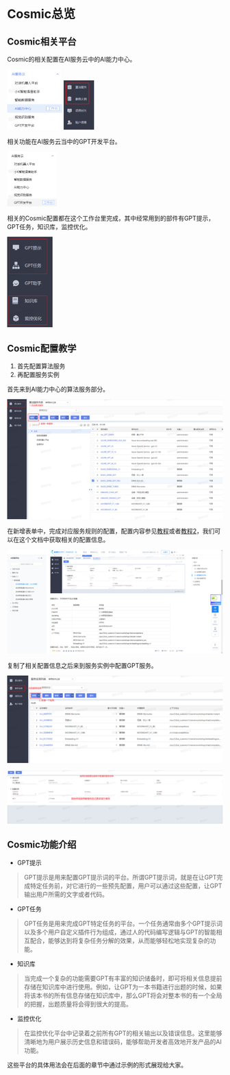 # Cosmic总览

## Cosmic相关平台

Cosmic的相关配置在AI服务云中的AI能力中心。

<img src="./assets/image-20240911140629653.png" alt="image-20240911140629653" style="zoom: 50%;" />

<img src="./assets/image-20240911140744211.png" alt="image-20240911140744211" style="zoom:50%;" />



相关功能在AI服务云当中的GPT开发平台。

<img src="./assets/image-20240911135042734.png" alt="image-20240911135042734" style="zoom:50%;" />

相关的Cosmic配置都在这个工作台里完成，其中经常用到的部件有GPT提示，GPT任务，知识库，监控优化。

<img src="./assets/image-20240911135536041.png" alt="image-20240911135536041" style="zoom: 33%;" />

## Cosmic配置教学

1. 首先配置算法服务
2. 再配置服务实例

首先来到AI能力中心的算法服务部分。

![image-20240911141928742](./assets/image-20240911141928742.png)

在新增表单中，完成对应服务规则的配置，配置内容参见[教程](https://vip.kingdee.com/knowledge/specialDetail/503950377327157504?category=528636957300429824&productLineId=29&lang=zh-CN)或者[教程2](https://www.yuque.com/waynezhonzhongweichun/hwgbgh/qd0lsbsezikkckd6)，我们可以在这个文档中获取相关的配置信息。

![image-20240912120924469](./assets/image-20240912120924469.png)

复制了相关配置信息之后来到服务实例中配置GPT服务。

![image-20240911142156175](./assets/image-20240911142156175.png)

![image-20240911142440085](./assets/image-20240911142440085.png)

## Cosmic功能介绍

- GPT提示

> GPT提示是用来配置GPT提示词的平台。所谓GPT提示词，就是在让GPT完成特定任务前，对它进行的一些预先配置，用户可以通过这些配置，让GPT输出用户所需的文字或者代码。

- GPT任务

> GPT任务是用来完成GPT特定任务的平台。一个任务通常由多个GPT提示词以及多个用户自定义插件行为组成，通过人的代码编写逻辑与GPT的智能相互配合，能够达到将复杂任务分解的效果，从而能够轻松地实现复杂的功能。

- 知识库

> 当完成一个复杂的功能需要GPT有丰富的知识储备时，即可将相关信息提前存储在知识库中进行使用。例如，让GPT为一本书籍进行出题的时候，如果将该本书的所有信息存储在知识库中，那么GPT将会对整本书的有一个全局的把握，出题质量将会得到很大的提高。

- 监控优化

> 在监控优化平台中记录着之前所有GPT的相关输出以及错误信息。这里能够清晰地为用户展示历史信息和错误码，能够帮助开发者高效地开发产品的AI功能。

这些平台的具体用法会在后面的章节中通过示例的形式展现给大家。